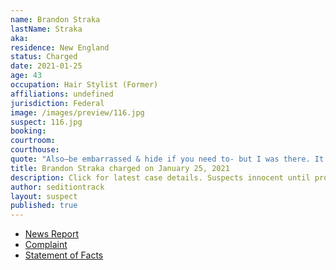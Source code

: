 ```yaml
---
name: Brandon Straka
lastName: Straka
aka:
residence: New England
status: Charged
date: 2021-01-25
age: 43
occupation: Hair Stylist (Former)
affiliations: undefined
jurisdiction: Federal
image: /images/preview/116.jpg
suspect: 116.jpg
booking:
courtroom:
courthouse:
quote: "Also—be embarrassed & hide if you need to- but I was there. It was not Antifa at the Capitol."
title: Brandon Straka charged on January 25, 2021
description: Click for latest case details. Suspects innocent until proven guilty.
author: seditiontrack
layout: suspect
published: true
---
```

- [News Report](https://www.thedailybeast.com/brandon-straka-right-wing-activist-banned-from-airline-is-charged-in-riots)
- [Complaint](https://assets.documentcloud.org/documents/20463392/1-20-21-us-v-brandon-straka-complaint-affidavit.pdf)
- [Statement of Facts](https://www.justice.gov/opa/page/file/1360091/download)
